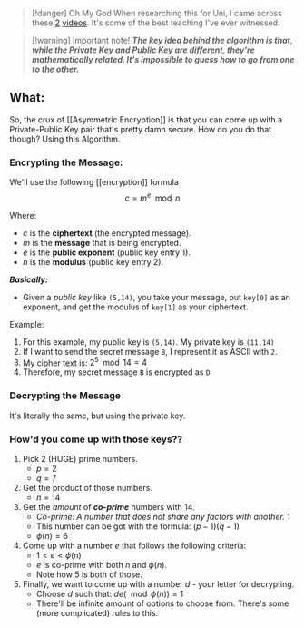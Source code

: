 > [!danger] Oh My God
> When researching this for Uni, I came across these [2](https://www.youtube.com/watch?v=4zahvcJ9glg) [videos](https://www.youtube.com/watch?v=oOcTVTpUsPQ). It's some of the best teaching I've ever witnessed. 

> [!warning] Important note!
> ***The key idea behind the algorithm is that, while the Private Key and Public Key are different, they're mathematically related. It's impossible to guess how to go from one to the other.*** 

## What:
So, the crux of [[Asymmetric Encryption]] is that you can come up with a Private-Public Key pair that's pretty damn secure. How do you do that though? Using this Algorithm. 

### Encrypting the Message:
We'll use the following [[encryption]] formula
$$c = m^e \mod n$$

Where:
- $c$ is the **ciphertext** (the encrypted message).
- $m$ is the **message** that is being encrypted.
- $e$ is the **public exponent** (public key entry 1).
- $n$ is the **modulus** (public key entry 2).

***Basically:*** 
- Given a *public key* like `(5,14)`, you take your message, put `key[0]` as an exponent, and get the modulus of `key[1]` as your ciphertext. 

Example:
1. For this example, my public key is `(5,14)`. My private key is `(11,14)`
2. If I want to send the secret message `B`, I represent it as ASCII with `2`. 
3. My cipher text is: $2^{5}\mod 14 = 4$  
4. Therefore, my secret message `B` is encrypted as `D`

### Decrypting the Message
It's literally the same, but using the private key. 

### How'd you come up with those keys?? 
1. Pick 2 (HUGE) prime numbers.
	- $p = 2$
	- $q = 7$
2. Get the product of those numbers.
	- $n = 14$
3.  Get the *amount* of ***co-prime*** numbers with 14. 
	- *Co-prime: A number that does not share any factors with another.* 1
	- This number can be got with the formula: $(p-1)(q-1)$
	- $\phi(n) = 6$
4. Come up with a number $e$ that follows the following criteria:
	- $1 < e < \phi(n)$
	- $e$ is co-prime with both $n$ and $\phi(n)$. 
	- Note how $5$ is both of those. 
5. Finally, we want to come up with a number $d$ - your letter for decrypting.
	- Choose $d$ such that: $de(\mod \phi(n))=1$ 
	- There'll be infinite amount of options to choose from. There's some (more complicated) rules to this. 


